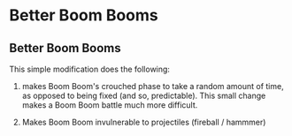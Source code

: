 # Better Boom Booms

Better Boom Booms
---

This simple modification does the following:
1) makes Boom Boom's crouched phase to take a random amount of time, as opposed to being fixed (and so, predictable). 
This small change makes a Boom Boom battle much more difficult.

2) Makes Boom Boom invulnerable to projectiles (fireball / hammmer)
